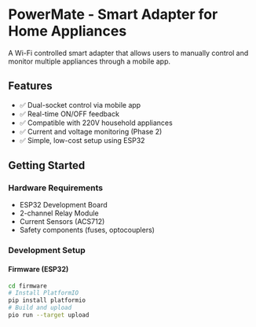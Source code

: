 # PowerMate - Smart Adapter for Home Appliances

A Wi-Fi controlled smart adapter that allows users to manually control and monitor multiple appliances through a mobile app.

## Features

- ✅ Dual-socket control via mobile app
- ✅ Real-time ON/OFF feedback
- ✅ Compatible with 220V household appliances
- ✅ Current and voltage monitoring (Phase 2)
- ✅ Simple, low-cost setup using ESP32

## Getting Started

### Hardware Requirements
- ESP32 Development Board
- 2-channel Relay Module
- Current Sensors (ACS712)
- Safety components (fuses, optocouplers)

### Development Setup

#### Firmware (ESP32)
```bash
cd firmware
# Install PlatformIO
pip install platformio
# Build and upload
pio run --target upload